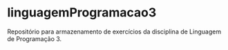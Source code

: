 # linguagemProgramacao3
Repositório para armazenamento de exercícios da disciplina de Linguagem de Programação 3.
